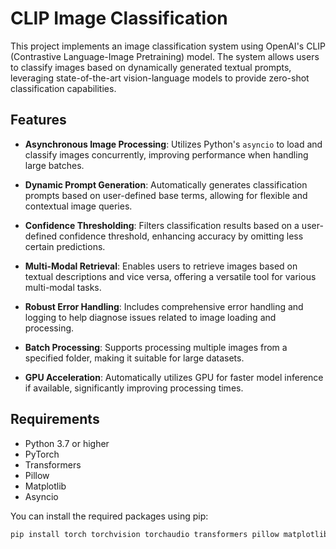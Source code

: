 #  CLIP Image Classification

This project implements an  image classification system using OpenAI's CLIP (Contrastive Language-Image Pretraining) model. The system allows users to classify images based on dynamically generated textual prompts, leveraging state-of-the-art vision-language models to provide zero-shot classification capabilities. 

## Features

- **Asynchronous Image Processing**: Utilizes Python's `asyncio` to load and classify images concurrently, improving performance when handling large batches.
  
- **Dynamic Prompt Generation**: Automatically generates classification prompts based on user-defined base terms, allowing for flexible and contextual image queries.

- **Confidence Thresholding**: Filters classification results based on a user-defined confidence threshold, enhancing accuracy by omitting less certain predictions.

- **Multi-Modal Retrieval**: Enables users to retrieve images based on textual descriptions and vice versa, offering a versatile tool for various multi-modal tasks.

- **Robust Error Handling**: Includes comprehensive error handling and logging to help diagnose issues related to image loading and processing.

- **Batch Processing**: Supports processing multiple images from a specified folder, making it suitable for large datasets.

- **GPU Acceleration**: Automatically utilizes GPU for faster model inference if available, significantly improving processing times.

## Requirements

- Python 3.7 or higher
- PyTorch
- Transformers
- Pillow
- Matplotlib
- Asyncio

You can install the required packages using pip:

```bash
pip install torch torchvision torchaudio transformers pillow matplotlib
